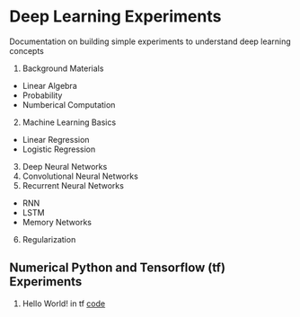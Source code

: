 # Deep Learning Experiments
Documentation on building simple experiments to understand deep learning concepts

1. Background Materials
  - Linear Algebra
  - Probability
  - Numberical Computation
2. Machine Learning Basics
  - Linear Regression
  - Logistic Regression
3. Deep Neural Networks
4. Convolutional Neural Networks
5. Recurrent Neural Networks
  - RNN
  - LSTM
  - Memory Networks
6. Regularization

## Numerical Python and Tensorflow (tf) Experiments
1. Hello World! in tf [code](https://github.com/roatienza/Deep-Learning-Experiments/blob/master/Experiments/Tensorflow/hello.py) 
